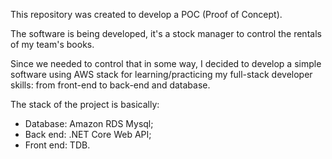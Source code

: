 This repository was created to develop a POC (Proof of Concept).

The software is being developed, it's a stock manager to control the rentals of my team's books.

Since we needed to control that in some way, I decided to develop a simple software using AWS stack for learning/practicing my full-stack developer skills: from front-end to back-end and database.

The stack of the project is basically:
- Database: Amazon RDS Mysql;
- Back end: .NET Core Web API;
- Front end: TDB. 